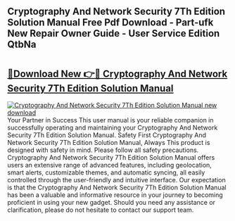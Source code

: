 ## Cryptography And Network Security 7Th Edition Solution Manual Free Pdf Download - Part-ufk New Repair Owner Guide - User Service Edition QtbNa

# <h2><a href="http://cf1859.oget.top/?id=Cryptography+And+Network+Security+7Th+Edition+Solution+Manual">🔗Download New 👉🔴 Cryptography And Network Security 7Th Edition Solution Manual</a></h2>

[![Cryptography And Network Security 7Th Edition Solution Manual new download](https://i.imgur.com/5g1atiW.png)](http://cf1859.oget.top/?id=Cryptography+And+Network+Security+7Th+Edition+Solution+Manual)
Your Partner in Success This user manual is your reliable companion in successfully operating and maintaining your Cryptography And Network Security 7Th Edition Solution Manual. Safety First Cryptography And Network Security 7Th Edition Solution Manual, Always This product is designed with safety in mind. Please follow all safety precautions. Cryptography And Network Security 7Th Edition Solution Manual offers users an extensive range of advanced features, including geolocation, smart alerts, customizable themes, and automatic syncing, all easily controlled through the user-friendly and intuitive interface. Our expectation is that the Cryptography And Network Security 7Th Edition Solution Manual has been a valuable and informative resource in your journey to becoming proficient in using your new gadget. Should you need any assistance or clarification, please do not hesitate to contact our support team.
